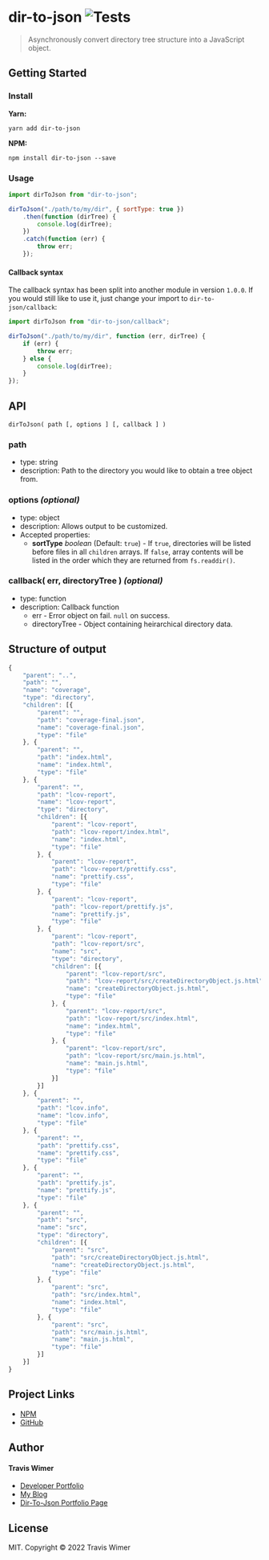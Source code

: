 # dir-to-json ![Tests](https://github.com/traviswimer/dir-to-json/actions/workflows/node.js.yml/badge.svg)

> Asynchronously convert directory tree structure into a JavaScript object.

## Getting Started

### Install

**Yarn:**

```shell
yarn add dir-to-json
```

**NPM:**

```shell
npm install dir-to-json --save
```

### Usage

```javascript
import dirToJson from "dir-to-json";

dirToJson("./path/to/my/dir", { sortType: true })
	.then(function (dirTree) {
		console.log(dirTree);
	})
	.catch(function (err) {
		throw err;
	});
```

#### Callback syntax

The callback syntax has been split into another module in version `1.0.0`. If you would still like to use it, just change your import to `dir-to-json/callback`:

```javascript
import dirToJson from "dir-to-json/callback";

dirToJson("./path/to/my/dir", function (err, dirTree) {
	if (err) {
		throw err;
	} else {
		console.log(dirTree);
	}
});
```

## API

`dirToJson( path [, options ] [, callback ] )`

### path

- type: string
- description: Path to the directory you would like to obtain a tree object from.

### options _(optional)_

- type: object
- description: Allows output to be customized.
- Accepted properties:
  - **sortType** _boolean_ (Default: `true`) - If `true`, directories will be listed before files in all `children` arrays. If `false`, array contents will be listed in the order which they are returned from `fs.readdir()`.

### callback( err, directoryTree ) _(optional)_

- type: function
- description: Callback function
  - err - Error object on fail. `null` on success.
  - directoryTree - Object containing heirarchical directory data.

## Structure of output

```javascript
{
	"parent": "..",
	"path": "",
	"name": "coverage",
	"type": "directory",
	"children": [{
		"parent": "",
		"path": "coverage-final.json",
		"name": "coverage-final.json",
		"type": "file"
	}, {
		"parent": "",
		"path": "index.html",
		"name": "index.html",
		"type": "file"
	}, {
		"parent": "",
		"path": "lcov-report",
		"name": "lcov-report",
		"type": "directory",
		"children": [{
			"parent": "lcov-report",
			"path": "lcov-report/index.html",
			"name": "index.html",
			"type": "file"
		}, {
			"parent": "lcov-report",
			"path": "lcov-report/prettify.css",
			"name": "prettify.css",
			"type": "file"
		}, {
			"parent": "lcov-report",
			"path": "lcov-report/prettify.js",
			"name": "prettify.js",
			"type": "file"
		}, {
			"parent": "lcov-report",
			"path": "lcov-report/src",
			"name": "src",
			"type": "directory",
			"children": [{
				"parent": "lcov-report/src",
				"path": "lcov-report/src/createDirectoryObject.js.html",
				"name": "createDirectoryObject.js.html",
				"type": "file"
			}, {
				"parent": "lcov-report/src",
				"path": "lcov-report/src/index.html",
				"name": "index.html",
				"type": "file"
			}, {
				"parent": "lcov-report/src",
				"path": "lcov-report/src/main.js.html",
				"name": "main.js.html",
				"type": "file"
			}]
		}]
	}, {
		"parent": "",
		"path": "lcov.info",
		"name": "lcov.info",
		"type": "file"
	}, {
		"parent": "",
		"path": "prettify.css",
		"name": "prettify.css",
		"type": "file"
	}, {
		"parent": "",
		"path": "prettify.js",
		"name": "prettify.js",
		"type": "file"
	}, {
		"parent": "",
		"path": "src",
		"name": "src",
		"type": "directory",
		"children": [{
			"parent": "src",
			"path": "src/createDirectoryObject.js.html",
			"name": "createDirectoryObject.js.html",
			"type": "file"
		}, {
			"parent": "src",
			"path": "src/index.html",
			"name": "index.html",
			"type": "file"
		}, {
			"parent": "src",
			"path": "src/main.js.html",
			"name": "main.js.html",
			"type": "file"
		}]
	}]
}
```

## Project Links

- [NPM](https://www.npmjs.com/package/dir-to-json)
- [GitHub](https://github.com/traviswimer/dir-to-json)

## Author

#### Travis Wimer

- <a href="https://traviswimer.com/developer-portfolio" title="React Native, React, NodeJS, UI/UX Developer" target="_blank">Developer Portfolio</a>
- <a href="https://traviswimer.com/blog" title="React Native, React, NodeJS, UI/UX Blog" target="_blank">My Blog</a>
- <a href="https://traviswimer.com/developer-portfolio/dir-to-json" title="dir-to-json | Travis Wimer" target="_blank">Dir-To-Json Portfolio Page</a>

## License

MIT. Copyright © 2022 Travis Wimer
